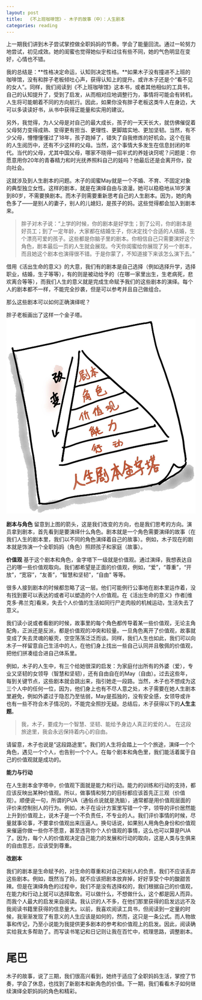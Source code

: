 ```yaml
---
layout: post
title:  《不上班咖啡馆》- 木子的故事（中）：人生剧本
categories: reading
---
```


上一期我们讲到木子尝试掌控做全职妈妈的节奏。学会了能量回流。通过一轮努力地尝试，初见成效。她的闺蜜也觉得她似乎和过往有些不同，她的气色明显在变好，心情也不错。

我的总结是：**性格决定命运，认知则决定性格。**如果木子没有撞进不上班的咖啡馆，没有和胖子老板倾吐心声，获得认知上的提升。或许木子还是个“看不见的女人”。同样，我们阅读到《不上班咖啡馆》这本书，或者其他相似的工具书，自己的认知提升了，受到了启发，从而相对应地调整行为，事情将可能会有转机，人生将可能朝着不同的方向航行。因此，如果你没有胖子老板这类牛人在身边，大可以多读读好书，从书中获得正能量和实用的建议。

另外，我觉得，为人父母是对自己的最大成长，孩子的一天天长大，就仿佛催促着父母努力变得成熟、变得更有担当、更理性、更脚踏实地、更加坚韧。当然，有不少父母，懵懵懂懂过了18年，孩子跑掉了，错失了自我修炼的好机会。这个在我的人生阅历中，还有不少这样的父母。当然，这个事情大多发生在信息封闭的年代。当代的父母，尤其中国父母，哪家不晓得一招半式的养娃诀窍呢？问题是：你愿意用你20年的青春精力和时光抚养照料自己的娃吗？他最后还是会离开你，投向社会。

这就涉及到人生剧本的问题。木子的闺蜜May就是一个不婚、不育、不固定对象的典型独立女性。这样的剧本，就是在演绎自由与浪漫。她可以稳稳地从18岁演到80岁，不需要换剧本。而木子则需要重新思考自己的人生剧本。因为，她的角色多了——是别人的妻子，别人的儿媳妇，是孩子的妈。这些觉得都会加入到剧本来。

> 胖子对木子说：“上学的时候，你的剧本是好学生；到了公司，你的剧本是好员工；到了一定年龄，大家都在结婚生子，你决定找个合适的人结婚，生个漂亮可爱的孩子。这些都是你脑子里的剧本。你相信自己只需要演好这个角色，剧本最后一页的人生就会展现。今天你闺蜜给你展现了另一个剧本，而且她这个剧本也演得很不错。于是你蒙了，不知道接下来该怎么演下去。”

借用《活出生命的意义》的大意，我们有的剧本是自己选择（例如选择升学，选择职业，结婚，生子等等），有的则是被动给予的（在哪一家里出生，生老病死，悲欢离合等等），而我们人生的意义就是完成生命赋予我们的这些剧本的演绎。每个人的剧本都不一样，不能完全抄袭，但是可以参考并且自己做组合。

那么这些剧本可以如何正确演绎呢？

胖子老板画出了这样一个金子塔。
![不上班咖啡馆-人生剧本金字塔.png](/assets/%E4%B8%8D%E4%B8%8A%E7%8F%AD%E5%92%96%E5%95%A1%E9%A6%86-%E4%BA%BA%E7%94%9F%E5%89%A7%E6%9C%AC%E9%87%91%E5%AD%97%E5%A1%94.png)

**剧本与角色**
留意到上图的箭头，这是我们改变的方向，也是我们思考的方向。演员拿到剧本，首先看到是要演绎什么角色。剧本就是一个角色需要演绎的故事（在我们人生的剧本里，我们以不同的角色演绎着自己的故事）。例如，木子现在的剧本就是饰演一个全职妈妈（角色）照顾孩子和家庭（故事）。

**价值观**
基于这个剧本和角色，金字塔下一级就是价值观。通过演绎，我想表达自己的哪一些价值观取向。我们都希望是正面的价值观，例如，“爱”，“尊重”，“开放”，“宽容”，“友善”，“智慧和坚韧”，“自由” 等等。

很多人接到剧本的时候都忽略了这一层。他们可能例行公事地在剧本里运作着，没有找到要可以表达的或者可以塑造的个人价值观。在《活出生命的意义》作者[维克多·弗兰克]看来，失去个人价值的生活如同行尸走肉般的机械运动，生活失去了意义。

我们读小说或者看剧的时候，故事里的每个角色都传导着某一些价值观，无论主角配角，正派还是反派，都是价值观的冲突和较量。一旦角色离开了价值观，故事就变成了失去灵魂的躯壳，空空荡荡泛泛而谈。同样，我们人生也如此，我们可以向木子一样留意自己生活中的人，在他们身上找出一些自己认同并且敬佩的价值观，把他们拼凑组合进自己体系里。

例如，木子的人生中，有三个给她很深的启发：为家庭付出所有的外婆（爱），专业又坚韧的女领导（智慧和坚韧），还有自由自在的May（自由）。过去这些年，每到关键节点，这些剧本就会跳出来，指引她走一段路。当然，木子也不想成为这三个人中的任何一位，因为，他们身上也有不尽人意之处，木子需要在她人生剧本里避免，例如外婆过于隐忍乃至怯弱，May是孤独的，没有安全感，女领导或许也有一些不符合木子情况的，不能完全照抄无疑。总结后，木子获得以下的**人生主题**。 

> 我，木子，要成为一个智慧、坚韧、能给予身边人真正的爱的人。 在这段旅途里，我会永远保持着内心的自由。

请留意，木子也说是“这段路途里”。我们的人生将会踏上一个个旅途，演绎一个个角色，遇见一个个人，也告别一个个人。在每个剧本和角色里，我们能活着属于自己的价值观就是成功的。

**能力与行动**

在人生剧本金字塔中，价值观下面就是能力和行动。能力的训练和行动的支持，都应该反映出某种价值观。所以，做事情和努力的目标都应该首先正三观（价值观）。顺便说一句，所谓的PUA（通俗点说就是洗脑），通常都是用价值观层面的评价来控制别人的行为。例如，木子在设计方案里写错一个字，领导的评价居然能上升到价值观上，说木子是一个不负责任，不专业的人。我们评价事情的时候，尽量就事论事，不要拿价值观出来压逼人。换句话说，如果别人用角色身份和价值观来催逼你做一些你不愿意，甚至违背你个人价值观的事情，这么也可以算是PUA了。因为，每个人的价值观决定自己能力的发展和行动的取向，这是人类与生俱来的自由意志，应该受到尊重。

**改剧本**

我们的剧本是生命赋予的，对生命的尊重和对自己和别人的负责，我们不应该丢弃这些剧本。例如，既然当了妈，就不应该把剧本放弃掉，好好享受个中的酸甜苦辣。但是在演绎角色的过程中，我们不是没有选择权的，我们根据自己的价值观，在能力和行动上就可以选择取舍。可以做什么，不想做什么，这个都是因人而异。而我个人最大的启发来自阅读。我认识的人不多，在他们那里获得的启发远远不及我阅读书籍里获得的信息量大。以前，我喜欢阅读工具书，但阅读到一定量的时候，我渐渐发现了有意义的人生应该是如何的，然而，这只是一条公式。而人物故事和传记，乃至小说能为我提供更多剧本的参考和价值观上的启发。因此，阅读确实给我太多帮助了。而写读书笔记和日记则让我在百忙中，梳理思路，调整剧本。


# 尾巴

木子的故事，说了三期，我们很高兴看到，她终于适应了全职妈妈生活，掌控了节奏，学会了休息，也找到了新剧本和新角色的价值。下一期，我们看看木子如何继续演绎全职妈妈的角色和精彩。
<!--stackedit_data:
eyJoaXN0b3J5IjpbMTY4NDQxOTUxLDEzMTkxNDUzNTIsLTE0Mj
k1OTI4NjUsLTQwMDM2Mjg3LC0xMjQxOTIzNTQ4LDE1OTc1MDMx
OV19
-->